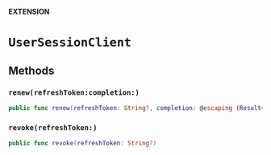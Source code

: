 **EXTENSION**

# `UserSessionClient`

## Methods
### `renew(refreshToken:completion:)`

```swift
public func renew(refreshToken: String?, completion: @escaping (Result<AuthenticationCredentials, Error>) -> Void) -> BCGAPICore.Operation?
```

### `revoke(refreshToken:)`

```swift
public func revoke(refreshToken: String?)
```

